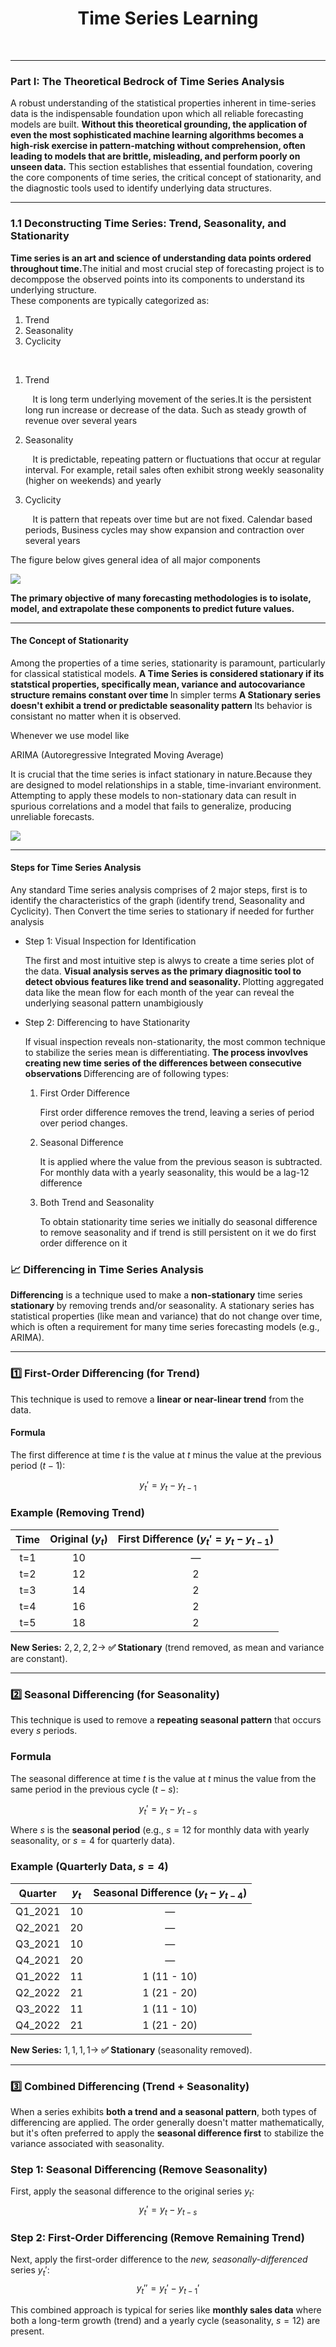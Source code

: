 <h1 align='center'> Time Series Learning </h1>
<br>
<hr>
<h3 align='left'>Part I: The Theoretical Bedrock of Time Series Analysis </h3>
<p>
    A robust understanding of the statistical properties inherent in time-series data is the indispensable foundation upon which all reliable forecasting models are built. <b> Without this theoretical grounding, the application of even the most sophisticated machine learning algorithms becomes a high-risk exercise in pattern-matching without comprehension, often leading to models that are brittle, misleading, and perform poorly on unseen data.</b> This section establishes that essential foundation, covering the core components of time series, the critical concept of stationarity, and the diagnostic tools used to identify underlying data structures.
</p>
<hr>
<h3 align='left'>1.1 Deconstructing Time Series: Trend, Seasonality, and Stationarity</h3>
<p>
    <b>Time series is an art and science of understanding data points ordered throughout time.</b>The initial and most crucial step of forecasting project is to decomppose the observed points into its components to understand its underlying structure.
    <br>
    These components are typically categorized as: 
    <ol>
        <li> Trend </li>
        <li> Seasonality </li>
        <li> Cyclicity </li>
    </ol>
</p>
<br>
<ol>
    <li> Trend </li> <p> &nbsp;&nbsp; It is long term underlying movement of the series.It is the persistent long run increase or decrease of the data. Such as steady growth of revenue over several years </p>
    <li> Seasonality </li><p>&nbsp;&nbsp; It is predictable, repeating pattern or fluctuations that occur at regular interval. For example, retail sales often exhibit strong weekly seasonality (higher on weekends) and yearly  </p>
    <li> Cyclicity </li><p>&nbsp;&nbsp; It is pattern that repeats over time but are not fixed. Calendar based periods, Business cycles may show expansion and contraction over several years </p>
</ol>

<p> The figure below gives general idea of all major components </p>
<img src='https://av-eks-blogoptimized.s3.amazonaws.com/98012Fig1Grph56227.png'>
<br>
<p><b>The primary objective of many forecasting methodologies is to isolate, model, and extrapolate these components to predict future values. </b></p>
<hr>

<h4> The Concept of Stationarity </h4>
<p>Among the properties of a time series, stationarity is paramount, particularly for classical statistical models. <b> A Time Series is considered stationary if its statstical properties, specifically mean, variance and autocovariance structure remains constant over time </b> In simpler terms <b> A Stationary series doesn't exhibit a trend or predictable seasonality pattern </b> Its behavior is consistant no matter when it is observed.</p>

<p> Whenever we use model like <p> ARIMA (Autoregressive Integrated Moving Average)</p> It is crucial that the time series is infact stationary in nature.Because they are designed to model relationships in a stable, time-invariant environment. Attempting to apply these models to non-stationary data can result in spurious correlations and a model that fails to generalize, producing unreliable forecasts.</p>

<img src="https://www.researchgate.net/publication/348592737/figure/fig3/AS:981645804970018@1611054006754/Examples-for-stationary-and-non-stationary-time-series.png">
<hr>

<h4> Steps for Time Series Analysis </h4>
<p> Any standard Time series analysis comprises of 2 major steps, first is to identify the characteristics of the graph (identify trend, Seasonality and Cyclicity). Then Convert the time series to stationary if needed for further analysis </p>

<ul>
    <li> Step 1: Visual Inspection for Identification </li>
    <p> The first and most intuitive step is alwys to create a time series plot of the data. <b> Visual analysis serves as the primary diagnositic tool to detect obvious features like trend and seasonality. </b> Plotting aggregated data like the mean flow for each month of the year can reveal the underlying seasonal pattern unambigiously </p>
    <li> Step 2: Differencing to have Stationarity </li>
    <p> If visual inspection reveals non-stationarity, the most common technique to stabilize the series mean is differentiating. <b> The process invovlves creating new time series of the differences between consecutive observations </b> Differencing are of following types: </p>
        <ol>
            <li> First Order Difference </li>
            <p> First order difference removes the trend, leaving a series of period over period changes.</p>
            <li> Seasonal Difference</li>
            <p> It is applied where the value from the previous season is subtracted. For monthly data with a yearly seasonality, this would be a lag-12 difference </p>
            <li> Both Trend and Seasonality </li>
            <p> To obtain stationarity time series we initially do seasonal difference to remove seasonality and if trend is still persistent on it we do first order difference on it </p>
</ul>

### 📈 Differencing in Time Series Analysis

**Differencing** is a technique used to make a **non-stationary** time series **stationary** by removing trends and/or seasonality. A stationary series has statistical properties (like mean and variance) that do not change over time, which is often a requirement for many time series forecasting models (e.g., ARIMA).

---

### 1️⃣ First-Order Differencing (for Trend)

This technique is used to remove a **linear or near-linear trend** from the data.

#### Formula

The first difference at time $t$ is the value at $t$ minus the value at the previous period ($t-1$):

$$
y_{t}' = y_{t} - y_{t-1}
$$

### Example (Removing Trend)

| Time | Original ($y_t$) | First Difference ($y_t' = y_t - y_{t-1}$) |
| :--: | :-------------: | :-------------------------------------: |
| t=1  | 10              | —                                       |
| t=2  | 12              | 2                                       |
| t=3  | 14              | 2                                       |
| t=4  | 16              | 2                                       |
| t=5  | 18              | 2                                       |

**New Series:** $2, 2, 2, 2 \rightarrow$ **✅ Stationary** (trend removed, as mean and variance are constant).

---

### 2️⃣ Seasonal Differencing (for Seasonality)

This technique is used to remove a **repeating seasonal pattern** that occurs every $s$ periods.

### Formula

The seasonal difference at time $t$ is the value at $t$ minus the value from the same period in the previous cycle ($t-s$):

$$
y_{t}' = y_{t} - y_{t-s}
$$

Where $s$ is the **seasonal period** (e.g., $s=12$ for monthly data with yearly seasonality, or $s=4$ for quarterly data).

### Example (Quarterly Data, $s=4$)

| Quarter | $y_t$ | Seasonal Difference ($y_t - y_{t-4}$) |
| :-----: | :---: | :-----------------------------------: |
| Q1\_2021 | 10    | —                                     |
| Q2\_2021 | 20    | —                                     |
| Q3\_2021 | 10    | —                                     |
| Q4\_2021 | 20    | —                                     |
| Q1\_2022 | 11    | 1 (11 - 10)                           |
| Q2\_2022 | 21    | 1 (21 - 20)                           |
| Q3\_2022 | 11    | 1 (11 - 10)                           |
| Q4\_2022 | 21    | 1 (21 - 20)                           |

**New Series:** $1, 1, 1, 1 \rightarrow$ **✅ Stationary** (seasonality removed).

---

### 3️⃣ Combined Differencing (Trend + Seasonality)

When a series exhibits **both a trend and a seasonal pattern**, both types of differencing are applied. The order generally doesn't matter mathematically, but it's often preferred to apply the **seasonal difference first** to stabilize the variance associated with seasonality.

### Step 1: Seasonal Differencing (Remove Seasonality)

First, apply the seasonal difference to the original series $y_t$:
$$
y_{t}' = y_{t} - y_{t-s}
$$

### Step 2: First-Order Differencing (Remove Remaining Trend)

Next, apply the first-order difference to the *new, seasonally-differenced* series $y_{t}'$:
$$
y_{t}'' = y_{t}' - y_{t-1}'
$$

This combined approach is typical for series like **monthly sales data** where both a long-term growth (trend) and a yearly cycle (seasonality, $s=12$) are present.